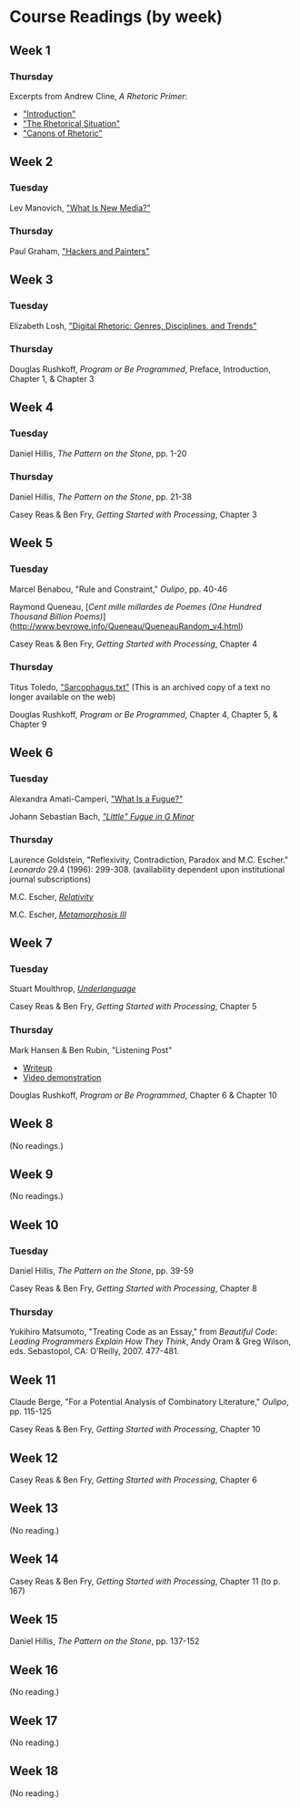 # Course Readings (by week)

## Week 1

### Thursday
Excerpts from Andrew Cline, _A Rhetoric Primer_:
* ["Introduction"](http://rhetorica.net/textbook/intro.htm)
* ["The Rhetorical Situation"](http://rhetorica.net/kairos.htm)
* ["Canons of Rhetoric"](http://rhetorica.net/textbook/canons_of_rhetoric.htm)

## Week 2

### Tuesday
Lev Manovich, ["What Is New Media?"](http://faculty.cua.edu/johnsong/hsct101/readings-pdf/manovich.htm)

### Thursday
Paul Graham, ["Hackers and Painters"](http://www.paulgraham.com/hp.html)

## Week 3

### Tuesday
Elizabeth Losh, ["Digital Rhetoric: Genres, Disciplines, and Trends"](http://digitalrhetoric.org/)

### Thursday
Douglas Rushkoff, _Program or Be Programmed_, Preface, Introduction, Chapter 1, & Chapter 3

## Week 4

### Tuesday
Daniel Hillis, _The Pattern on the Stone_, pp. 1-20

### Thursday
Daniel Hillis, _The Pattern on the Stone_, pp. 21-38

Casey Reas & Ben Fry, _Getting Started with Processing_, Chapter 3

## Week 5

### Tuesday
Marcel Benabou, "Rule and Constraint," _Oulipo_, pp. 40-46

Raymond Queneau, [_Cent mille millardes de Poemes (One Hundred Thousand Billion Poems)_] (http://www.bevrowe.info/Queneau/QueneauRandom_v4.html)

Casey Reas & Ben Fry, _Getting Started with Processing_, Chapter 4

### Thursday
Titus Toledo, ["Sarcophagus.txt"](http://www4.ncsu.edu/~kmbrock/sarcophagus/) (This is an archived copy of a text no longer available on the web)

Douglas Rushkoff, _Program or Be Programmed_, Chapter 4, Chapter 5, & Chapter 9

## Week 6

### Tuesday
Alexandra Amati-Camperi, ["What Is a Fugue?"](http://www.sfbach.org/what-fugue)

Johann Sebastian Bach, [_"Little" Fugue in G Minor_](http://www.youtube.com/watch?v=pVadl4ocX0M)

### Thursday
Laurence Goldstein, "Reflexivity, Contradiction, Paradox and M.C. Escher." _Leonardo_ 29.4 (1996): 299-308. (availability dependent upon institutional journal subscriptions)

M.C. Escher, [_Relativity_](http://www.mcescher.com/Gallery/back-bmp/LW389.jpg)

M.C. Escher, [_Metamorphosis III_](http://uploads5.wikipaintings.org/images/m-c-escher/metamorphosis-iii-1968-1.jpg)

## Week 7

### Tuesday
Stuart Moulthrop, [_Underlanguage_](http://iat.ubalt.edu/moulthrop/hypertexts/ul/)

Casey Reas & Ben Fry, _Getting Started with Processing_, Chapter 5

### Thursday
Mark Hansen & Ben Rubin, "Listening Post"
* [Writeup](http://earstudio.com/2010/09/29/listening-post/)
* [Video demonstration](http://www.youtube.com/watch?v=dD36IajCz6A)

Douglas Rushkoff, _Program or Be Programmed_, Chapter 6 & Chapter 10

## Week 8
(No readings.)

## Week 9
(No readings.)

## Week 10

### Tuesday
Daniel Hillis, _The Pattern on the Stone_, pp. 39-59

Casey Reas & Ben Fry, _Getting Started with Processing_, Chapter 8

### Thursday
Yukihiro Matsumoto, "Treating Code as an Essay," from _Beautiful Code: Leading Programmers Explain How They Think_, Andy Oram & Greg Wilson, eds.  Sebastopol, CA: O'Reilly, 2007. 477-481.

## Week 11
Claude Berge, "For a Potential Analysis of Combinatory Literature," _Oulipo_, pp. 115-125

Casey Reas & Ben Fry, _Getting Started with Processing_, Chapter 10

## Week 12
Casey Reas & Ben Fry, _Getting Started with Processing_, Chapter 6

## Week 13
(No reading.)

## Week 14
Casey Reas & Ben Fry, _Getting Started with Processing_, Chapter 11 (to p. 167)

## Week 15
Daniel Hillis, _The Pattern on the Stone_, pp. 137-152

## Week 16
(No reading.)

## Week 17
(No reading.)

## Week 18
(No reading.)